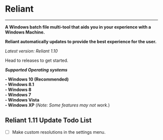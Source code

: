 # Reliant

----------------------------------------------------------------------------------------------

**A Windows batch file multi-tool that aids you in your experience with a Windows Machine.** 

**Reliant automatically updates to provide the best experience for the user.**

*Latest version: Reliant 1.10*

Head to releases to get started.

***Supported Operating systems***

**- Windows 10 (Recommended)**
<br>
**- Windows 8.1**
<br>
**- Windows 8**
<br>
**- Windows 7**
<br>
**- Windows Vista**
<br>
**- Windows XP** (*Note: Some features may not work.*)

## Reliant 1.11 Update Todo List

- [ ] Make custom resolutions in the settings menu.
